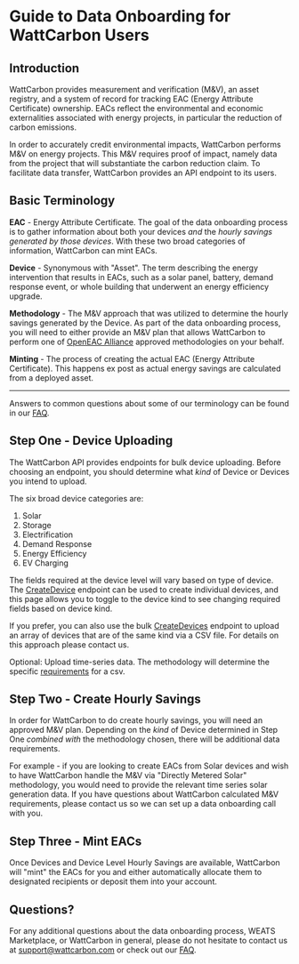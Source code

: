 # Guide to Data Onboarding for WattCarbon Users

## Introduction

WattCarbon provides measurement and verification (M\&V), an asset registry, and a system of record for tracking EAC (Energy Attribute Certificate) ownership. EACs reflect the environmental and economic externalities associated with energy projects, in particular the reduction of carbon emissions. 

In order to accurately credit environmental impacts, WattCarbon performs M\&V on energy projects. This M\&V requires proof of impact, namely data from the project that will substantiate the carbon reduction claim. To facilitate data transfer, WattCarbon provides an API endpoint to its users. 

## Basic Terminology

**EAC** - Energy Attribute Certificate. The goal of the data onboarding process is to gather information about both your devices _and_ the _hourly savings generated by those devices_. With these two broad categories of information, WattCarbon can mint EACs.

**Device** - Synonymous with "Asset". The term describing the energy intervention that results in EACs, such as a solar panel, battery, demand response event, or whole building that underwent an energy efficiency upgrade.

**Methodology** - The M\&V approach that was utilized to determine the hourly savings generated by the Device. As part of the data onboarding process, you will need to either provide an M\&V plan that allows WattCarbon to perform one of [OpenEAC Alliance](https://www.openeac.org/) approved methodologies on your behalf.

**Minting** - The process of creating the actual EAC (Energy Attribute Certificate). This happens ex post as actual energy savings are calculated from a deployed asset.

---

Answers to common questions about some of our terminology can be found in our [FAQ](https://wattcarbon.com/faq).

## Step One - Device Uploading

The WattCarbon API provides endpoints for bulk device uploading. Before choosing an endpoint, you should determine what _kind_ of Device or Devices you intend to upload.

The six broad device categories are:

1. Solar
2. Storage
3. Electrification
4. Demand Response
5. Energy Efficiency
6. EV Charging

The fields required at the device level will vary based on type of device. The [CreateDevice](https://docs.wattcarbon.com/docs/wattcarbon/4339aebb3db1a-create-device) endpoint can be used to create individual devices, and this page allows you to toggle to the device kind to see changing required fields based on device kind.

If you prefer, you can also use the bulk [CreateDevices](https://docs.wattcarbon.com/docs/wattcarbon/bc619ccedbe2d-create-devices) endpoint to upload an array of devices that are of the same kind via a CSV file. For details on this approach please contact us.

Optional: Upload time-series data. The methodology will determine the specific [requirements](https://docs.wattcarbon.com/docs/wattcarbon/dd24db62819b9-upload-device-timeseries) for a csv. 

## Step Two - Create Hourly Savings

In order for WattCarbon to do create hourly savings, you will need an approved M\&V plan. Depending on the _kind_ of Device determined in Step One _combined with_ the methodology chosen, there will be additional data requirements.

For example - if you are looking to create EACs from Solar devices and wish to have WattCarbon handle the M\&V via "Directly Metered Solar" methodology, you would need to provide the relevant time series solar generation data. If you have questions about WattCarbon calculated M\&V requirements, please contact us so we can set up a data onboarding call with you.

## Step Three - Mint EACs

Once Devices and Device Level Hourly Savings are available, WattCarbon will "mint" the EACs for you and either automatically allocate them to designated recipients or deposit them into your account.

## Questions?

For any additional questions about the data onboarding process, WEATS Marketplace, or WattCarbon in general, please do not hesitate to contact us at <support@wattcarbon.com> or check out our [FAQ](https://wattcarbon.com/faq).

